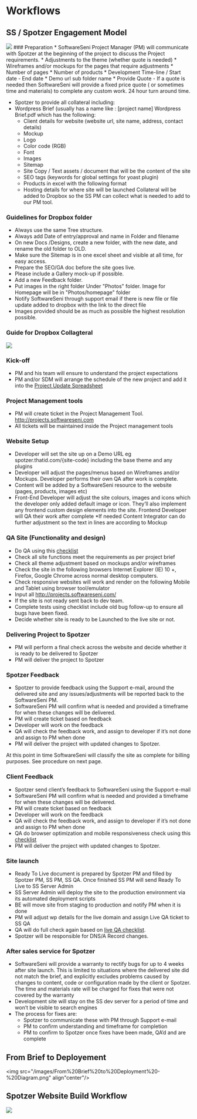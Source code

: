 # Workflows 

## SS / Spotzer Engagement Model
<img src="/images/SS-Spotzer Engagement Model.jpg"/>
### Preparation
* SoftwareSeni Project Manager (PM) will communicate with Spotzer at the beginning of the project to discuss the Project requirements.
 * Adjustments to the theme (whether quote is needed)
 * Wireframes and/or mockups for the pages that require adjustments
 * Number of pages
 * Number of products
 * Development Time-line / Start date - End date
 * Demo url sub folder name 
* Provide Quote - If a quote is needed then SoftwareSeni will provide a fixed price quote ( or sometimes time and materials) to complete any custom work. 24 hour turn around time.


* Spotzer to provide all collateral including:
 * Wordpress Brief (usually has a name like : [project name] Wordpress Brief.pdf which has the following:
    * Client details for website (website url, site name, address, contact details)
    * Mockup
    * Logo
    * Color code (RGB)
    * Font
    * Images
    * Sitemap
    * Site Copy / Text assets / document that will be the content of the site
    * SEO tags (keywords for global settings for yoast plugin)
    * Products in excel with the following format
    * Hosting details for where site will be launched
Collateral will be added to Dropbox so the SS PM can collect what is needed to add to our PM tool.

### Guidelines for Dropbox folder
* Always use the same Tree structure.
* Always add Date of entry/approval and name in Folder and filename
* On new Docs    /Designs, create a new folder, with the new date, and rename the old folder to OLD.
* Make sure the Sitemap is in one excel sheet and visible at all time, for easy access.
* Prepare the SEO/GA doc before the site goes live.
* Please include a Gallery mock-up if possible.
* Add a new Feedback folder.
* Put images in the right folder Under "Photos" folder. Image for Homepage will be in "Photos/homepage" folder
* Notify SoftwareSeni through support email if there is new file or file update added to dropbox with the link to the direct file
* Images provided should be as much as possible the highest resolution possible.

### Guide for Dropbox Collagteral 
<img src="https://cloud.githubusercontent.com/assets/16644772/12260154/b5e72d66-b94c-11e5-84df-3ac78888be4b.png"/>

### Kick-off
* PM and his team will ensure to understand the project expectations
* PM and/or SDM will arrange the schedule of the new project and add it into the <a href="https://docs.google.com/spreadsheets/d/19_MFXqfqprCqtBTSnePmayuSQEDZQW3abTDxhIbpwzY/edit#gid=711110930" target="_blank">Project Update Spreadsheet</a>

### Project Management tools
* PM will create ticket in the Project Management Tool. <a href="http://projects.softwareseni.com" target="_blank">http://projects.softwareseni.com</a>
* All tickets will be maintained inside the Project management tools

### Website Setup
* Developer will set the site up on a Demo URL eg spotzer.thatid.com/{site-code} including the base theme and any plugins
* Developer will adjust the pages/menus based on Wireframes and/or Mockups. Developer performs their own QA after work is complete.
* Content will be added by a SoftwareSeni resource to the website (pages, products, images etc)
* Front-End Developer will adjust the site colours, images and icons which the developer only added default image or icon. They’ll also implement any frontend custom design elements into the site. Frontend Developer will QA their work after complete
*If needed Content Integrator can do further adjustment so the text in lines are according to Mockup

### QA Site (Functionality and design)
* Do QA using this <a href="https://docs.google.com/spreadsheets/d/1TLfQargd3PyDfo1in9S-v9bialJa27pDPleI8aoNS14/edit#gid=1530176155" target="_blank">checklist</a>
* Check all site functions meet the requirements as per project brief
* Check all theme adjustment based on mockups and/or wireframes
* Check the site in the following browsers Internet Explorer (IE) 10 +, Firefox, Google Chrome across normal desktop computers.
* Check responsive websites will work and render on the following Mobile and Tablet using browser tool/emulator
* Input all http://projects.softwareseni.com/
* If the site is not ready sent back to dev team.
* Complete tests using checklist include old bug follow-up to ensure all bugs have been fixed.
* Decide whether site is ready to be Launched to the live site or not.

### Delivering Project to Spotzer 
* PM will perform a final check across the website and decide whether it is ready to be delivered to Spotzer
* PM will deliver the project to Spotzer

### Spotzer Feedback
* Spotzer to provide feedback using the Support e-mail, around the delivered site and any issues/adjustments will be reported back to the SoftwareSeni PM.
* SoftwareSeni PM will confirm what is needed and provided a timeframe for when these changes will be delivered.
* PM will create ticket based on feedback
* Developer will work on the feedback
* QA will check the feedback work, and assign to developer if it’s not done and assign to PM when done
* PM will deliver the project with updated changes to Spotzer.

<div class="note">At this point in time SoftwareSeni will classify the site as complete for billing purposes. See procedure on next page.</div>

### Client Feedback
* Spotzer send client’s feedback to SoftwareSeni using the Support e-mail
* SoftwareSeni PM will confirm what is needed and provided a timeframe for when these changes will be delivered.
* PM will create ticket based on feedback
* Developer will work on the feedback
* QA will check the feedback work, and assign to developer if it’s not done and assign to PM when done
* QA do browser optimization and mobile responsiveness check using this <a href="https://docs.google.com/spreadsheets/d/1LDFHXzf2gcetx_413XrC_OxfVJVGu55dRIYWuO5UYd4/edit#gid=585925721" target="_blank">checklist</a>
* PM will deliver the project with updated changes to Spotzer.

### Site launch
* Ready To Live document is prepared by Spotzer PM and filled by Spotzer PM, SS PM, SS QA. Once finished SS PM will send Ready To Live to SS Server Admin
* SS Server Admin will deploy the site to the production environment via its automated deployment scripts 
* BE will move site from staging to production and notify PM when it is done
* PM will adjust wp details for the live domain and assign Live QA ticket to SS QA
* QA will do full check again based on <a href="https://docs.google.com/spreadsheets/d/1OgQmV-eeDGkPOThUs2uoUySmtPjJRK-xvQTT3egxVk8/edit#gid=831255455" target="_blank">live QA checklist</a>.
* Spotzer will be responsible for DNS/A Record changes.

### After sales service for Spotzer
* SoftwareSeni will provide a warranty to rectify bugs for up to 4 weeks after site launch. This is limited to situations where the delivered site did not match the brief, and explicitly excludes problems caused by changes to content, code or configuration made by the client or Spotzer. The time and materials rate will be charged for fixes that were not covered by the warranty
* Development site will stay on the SS dev server for a period of time and won’t be visible to search engines
* The process for fixes are:
   * Spotzer to communicate these with PM through Support e-mail
   * PM to confirm understanding and timeframe for completion
   * PM to confirm to Spotzer once fixes have been made, QA’d and are complete

## From Brief to Deployement
<img src="/images/From%20Brief%20to%20Deployment%20-%20Diagram.png" align"center"/>

## Spotzer Website Build Workflow
<img src="/images/Process Diagram v4 - QA Revised.png"/>
